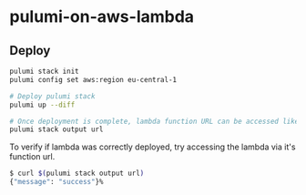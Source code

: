 # pulumi-on-aws-lambda

## Deploy

```bash
pulumi stack init
pulumi config set aws:region eu-central-1

# Deploy pulumi stack
pulumi up --diff

# Once deployment is complete, lambda function URL can be accessed like this
pulumi stack output url
```

To verify if lambda was correctly deployed, try accessing the lambda via it's function url.

```bash
$ curl $(pulumi stack output url)
{"message": "success"}%                                                                                             
```
